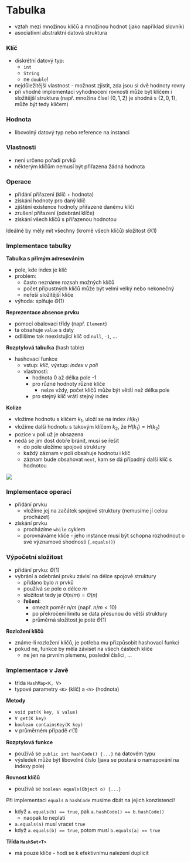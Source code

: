 # Tabulka

- vztah mezi množinou klíčů a množinou hodnot (jako například slovník)
- asociativní abstraktní datová struktura

### Klíč

- diskrétní datový typ:
	- `int`
	- `String`
	- ne `double`!
- nejdůležitější vlastnost - možnost zjistit, zda jsou si dvě hodnoty rovny
- při vhodné implementaci vyhodnocení rovnosti může být klíčem i složitější struktura (např. množina čísel $\{0, 1, 2\}$ je shodná s $\{2, 0, 1\}$, může být tedy klíčem)

### Hodnota

- libovolný datový typ nebo reference na instanci

### Vlastnosti

- není určeno pořadí prvků
- některým klíčům nemusí být přiřazena žádná hodnota

### Operace

- přidání přiřazení (klíč + hodnota)
- získání hodnoty pro daný klíč
- zjištění existence hodnoty přiřazené danému klíči
- zrušení přířazení (odebrání klíče)
- získání všech klíčů s přiřazenou hodnotou

Ideálně by měly mít všechny (kromě všech klíčů) složitost $\Theta(1)$

### Implementace tabulky

**Tabulka s přímým adresováním**
- pole, kde index je klíč
- problém:
	- často neznáme rozsah možných klíčů
	- počet přípustných klíčů může být velmi velký nebo nekonečný
	- neřeší složitější klíče
- výhoda: splňuje $\Theta(1)$

**Reprezentace absence prvku**
- pomocí obalovací třídy (např. `Element`)
- ta obsahuje `value` s daty
- odlišíme tak neexistující klíč od `null`, `-1`, ...

**Rozptylová tabulka** (hash table)
- hashovací funkce
	- vstup: *klíč*, výstup: *index v poli*
	- vlastnosti:
		- hodnota 0 až délka pole -1
		- pro různé hodnoty různé klíče
			- nelze vždy, počet klíčů může být větší než délka pole
		- pro stejný klíč vrátí stejný index

**Kolize**
- vložíme hodnotu s klíčem $k_1$, uloží se na index $H(k_1)$
- vložíme další hodnotu s takovým klíčem $k_2$, že $H(k_1) = H(k_2)$
- pozice v poli už je obsazena
- nedá se jim dost dobře bránit, musí se řešit
	- do pole uložíme spojové struktury
	- každý záznam v poli obsahuje hodnotu i klíč
	- záznam bude obsahovat `next`, kam se dá případný další klíč s hodnotou

![](implementace-tabulky.png)

### Implementace operací

- přidání prvku
	- vložíme jej na začátek spojové struktury (nemusíme jí celou procházet)
- získání prvku
	- procházíme `while` cyklem
	- porovnáváme klíče - jeho instance musí být schopna rozhodnout o své významové shodnosti (`.equals()`)

### Výpočetní složitost

- přidání prvku: $\Theta(1)$
- vybrání a odebrání prvku závisí na délce spojové struktury
	- přidáno bylo $n$ prvků
	- používá se pole o délce $m$
	- složitost tedy je $\Theta(n/m) = \Theta(n)$
	- **řešení**:
		- omezit poměr $n/m$ (např. $n/m < 10$)
		- po překročení limitu se data přesunou do větší struktury
		- průměrná složitost je poté $\Theta(1)$

**Rozložení klíčů**
- známe-li rozložení klíčů, je potřeba mu přizpůsobit hashovací funkci
- pokud ne, funkce by měla záviset na všech částech klíče
	- ne jen na prvním písmenu, poslední číslici, ...

### Implementace v Javě

- třída `HashMap<K, V>`
- typové parametry `<K>` (klíč) a `<V>` (hodnota)

**Metody**
- `void put(K key, V value)`
- `V get(K key)`
- `boolean containsKey(K key)`
- v průměrném případě $\mathcal O(1)$

**Rozptylová funkce**
- používá se `public int hashCode() {...}` na datovém typu
- výsledek může být libovolné číslo (java se postará o namapování na indexy pole)

**Rovnost klíčů**
- používá se `boolean equals(Object o) {...}`

Při implementaci `equals` a `hashCode` musíme dbát na jejich konzistenci!
- když `a.equals(b) == true`, pak `a.hashCode() == b.hashCode()`
	- naopak to neplatí
- `a.equals(a)` musí vracet `true`
- když `a.equals(b) == true`, potom musí `b.equals(a) == true`

**Třída `HashSet<T>`**
- má pouze klíče - hodí se k efektivnímu nalezení duplicit